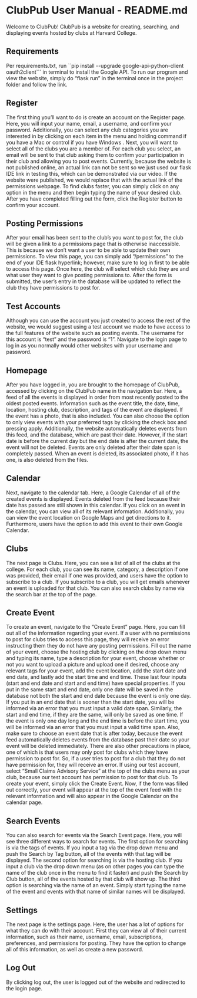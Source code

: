 # ClubPub User Manual - README.md

Welcome to ClubPub! ClubPub is a website for creating, searching, and displaying events hosted by clubs at Harvard College.

## Requirements
Per requirements.txt, run ``pip install --upgrade google-api-python-client oauth2client``` in terminal to install the Google API. To run our program and view the website, simply do “flask run” in the terminal once in the project folder and follow the link.

## Register
The first thing you’ll want to do is create an account on the Register page. Here, you will input your name, email, a username, and confirm your password. Additionally, you can select any club categories you are interested in by clicking on each item in the menu and holding command if you have a Mac or control if you have Windows . Next, you will want to select all of the clubs you are a member of. For each club you select, an email will be sent to that club asking them to confirm your participation in their club and allowing you to post events. Currently, because the website is not published online, an actual link can not be sent so we just used our flask IDE link in testing this, which can be demonstrated via our video. If the website were published, we would replace that with the actual link of the permissions webpage. To find clubs faster, you can simply click on any option in the menu and then begin typing the name of your desired club. After you have completed filling out the form, click the Register button to confirm your account.

## Posting Permissions
After your email has been sent to the club’s you want to post for, the club will be given a link to a permissions page that is otherwise inaccessible. This is because we don’t want a user to be able to update their own permissions. To view this page, you can simply add “/permissions” to the end of your IDE flask hyperlink; however, make sure to log in first to be able to access this page. Once here, the club will select which club they are and what user they want to give posting permissions to. After the form is submitted, the user’s entry in the database will be updated to reflect the club they have permissions to post for.

## Test Accounts
Although you can use the account you just created to access the rest of the website, we would suggest using a test account we made to have access to the full features of the website such as posting events. The username for this account is “test” and the password is “1”. Navigate to the login page to log in as you normally would other websites with your username and password.

## Homepage
After you have logged in, you are brought to the homepage of ClubPub, accessed by clicking on the ClubPub name in the navigation bar. Here, a feed of all the events is displayed in order from most recently posted to the oldest posted events. Information such as the event title, the date, time, location, hosting club, description, and tags of the event are displayed. If the event has a photo, that is also included. You can also choose the option to only view events with your preferred tags by clicking the check box and pressing apply.  Additionally, the website automatically deletes events from this feed, and the database, which are past their date. However, if the start date is before the current day but the end date is after the current date, the event will not be deleted. Events are only deleted after their date span is completely passed. When an event is deleted, its associated photo, if it has one, is also deleted from the files.

## Calendar
Next, navigate to the calendar tab. Here, a Google Calendar of all of the created events is displayed. Events deleted from the feed because their date has passed are still shown in this calendar. If you click on an event in the calendar, you can view all of its relevant information. Additionally, you can view the event location on Google Maps and get directions to it. Furthermore, users have the option to add this event to their own Google Calendar.

## Clubs
The next page is Clubs. Here, you can see a list of all of the clubs at the college. For each club, you can see its name, category, a description if one was provided, their email if one was provided, and users have the option to subscribe to a club. If you subscribe to a club, you will get emails whenever an event is uploaded for that club. You can also search clubs by name via the search bar at the top of the page.

## Create Event
To create an event, navigate to the “Create Event” page. Here, you can fill out all of the information regarding your event. If a user with no permissions to post for clubs tries to access this page, they will receive an error instructing them they do not have any posting permissions. Fill out the name of your event, choose the hosting club by clicking on the drop down menu and typing its name, type a description for your event, choose whether or not you want to upload a picture and upload one if desired, choose any relevant tags for your event, add the event location, add the start date and end date, and lastly add the start time and end time. These last four inputs (start and end date and start and end time) have special properties. If you put in the same start and end date, only one date will be saved in the database not both the start and end date because the event is only one day. If you put in an end date that is sooner than the start date, you will be informed via an error that you must input a valid date span. Similarly, the start and end time, if they are the same, will only be saved as one time. If the event is only one day long and the end time is before the start time, you will be informed via an error that you must input a valid time span. Also, make sure to choose an event date that is after today, because the event feed automatically deletes events from the database past their date so your event will be deleted immediately. There are also other precautions in place, one of which is that users may only post for clubs which they have permission to post for. So, if a user tries to post for a club that they do not have permission for, they will receive an error. If using our test account, select “Small Claims Advisory Service” at the top of the clubs menu as your club, because our test account has permission to post for that club. To create your event, simply click the Create Event. Now, if the form was filled out correctly, your event will appear at the top of the event feed with the relevant information and will also appear in the Google Calendar on the calendar page.

## Search Events
You can also search for events via the Search Event page. Here, you will see three different ways to search for events. The first option for searching is via the tags of events. If you input a tag via the drop down menu and push the Search by Tag button, all of the events with that tag will be displayed. The second option for searching is via the hosting club. If you input a club via the drop down menu (as on other pages you can type the name of the club once in the menu to find it faster) and push the Search by Club button, all of the events hosted by that club will show up. The third option is searching via the name of an event. Simply start typing the name of the event and events with that name of similar names will be displayed.

## Settings
The next page is the settings page. Here, the user has a lot of options for what they can do with their account. First they can view all of their current information, such as their name, username, email, subscriptions, preferences, and permissions for posting. They have the option to change all of this information, as well as create a new password.

## Log Out
By clicking log out, the user is logged out of the website and redirected to the login page.
